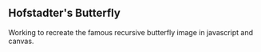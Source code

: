 ## Hofstadter's Butterfly

Working to recreate the famous recursive butterfly image in javascript and canvas.
